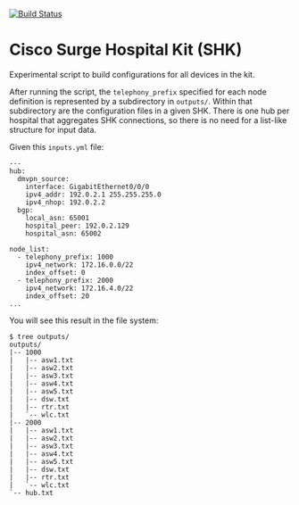 [![Build Status](https://travis-ci.com/nickrusso42518/mhk.svg?branch=master)](https://travis-ci.com/nickrusso42518/mhk)

# Cisco Surge Hospital Kit (SHK)
Experimental script to build configurations for all devices in the kit.

After running the script, the `telephony_prefix` specified for each
node definition is represented by a subdirectory in `outputs/`. Within
that subdirectory are the configuration files in a given SHK. There is
one hub per hospital that aggregates SHK connections, so there is no
need for a list-like structure for input data.

Given this `inputs.yml` file:
```
---
hub:
  dmvpn_source:
    interface: GigabitEthernet0/0/0
    ipv4_addr: 192.0.2.1 255.255.255.0
    ipv4_nhop: 192.0.2.2
  bgp:
    local_asn: 65001
    hospital_peer: 192.0.2.129
    hospital_asn: 65002

node_list:
  - telephony_prefix: 1000
    ipv4_network: 172.16.0.0/22
    index_offset: 0
  - telephony_prefix: 2000
    ipv4_network: 172.16.4.0/22
    index_offset: 20
...
```

You will see this result in the file system:
```
$ tree outputs/
outputs/
|-- 1000
|   |-- asw1.txt
|   |-- asw2.txt
|   |-- asw3.txt
|   |-- asw4.txt
|   |-- asw5.txt
|   |-- dsw.txt
|   |-- rtr.txt
|   `-- wlc.txt
|-- 2000
|   |-- asw1.txt
|   |-- asw2.txt
|   |-- asw3.txt
|   |-- asw4.txt
|   |-- asw5.txt
|   |-- dsw.txt
|   |-- rtr.txt
|   `-- wlc.txt
`-- hub.txt
```

